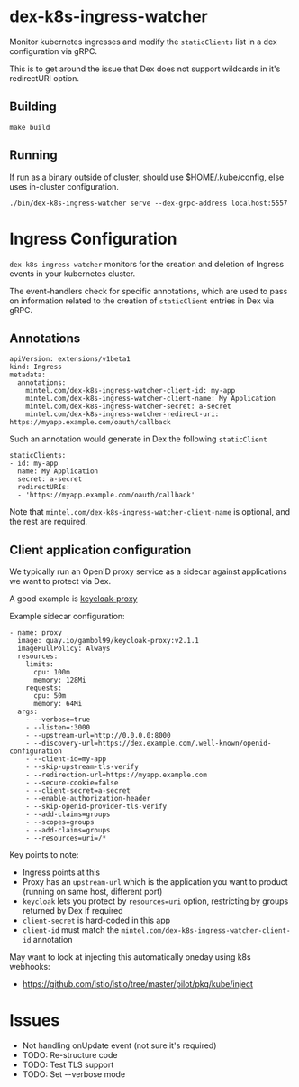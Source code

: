 # dex-k8s-ingress-watcher

Monitor kubernetes ingresses and modify the `staticClients` list in a dex 
configuration via gRPC.

This is to get around the issue that Dex does not support wildcards in it's
redirectURI option.


## Building

```
make build
```

## Running

If run as a binary outside of cluster, should use $HOME/.kube/config, else uses
in-cluster configuration.

```
./bin/dex-k8s-ingress-watcher serve --dex-grpc-address localhost:5557                      
```

# Ingress Configuration

`dex-k8s-ingress-watcher` monitors for the creation and deletion of Ingress events
in your kubernetes cluster.

The event-handlers check for specific annotations, which are used to pass on information
related to the creation of `staticClient` entries in Dex via gRPC.

## Annotations

```
apiVersion: extensions/v1beta1
kind: Ingress
metadata:
  annotations:
    mintel.com/dex-k8s-ingress-watcher-client-id: my-app
    mintel.com/dex-k8s-ingress-watcher-client-name: My Application
    mintel.com/dex-k8s-ingress-watcher-secret: a-secret
    mintel.com/dex-k8s-ingress-watcher-redirect-uri: https://myapp.example.com/oauth/callback
```

Such an annotation would generate in Dex the following `staticClient`

```
staticClients:
- id: my-app
  name: My Application
  secret: a-secret
  redirectURIs:
  - 'https://myapp.example.com/oauth/callback'
```

Note that `mintel.com/dex-k8s-ingress-watcher-client-name` is optional, and the rest are required.

## Client application configuration

We typically run an OpenID proxy service as a sidecar against applications we want to protect via Dex.

A good example is [keycloak-proxy](https://github.com/gambol99/keycloak-proxy)

Example sidecar configuration:

```
- name: proxy
  image: quay.io/gambol99/keycloak-proxy:v2.1.1
  imagePullPolicy: Always
  resources:
    limits:
      cpu: 100m
      memory: 128Mi 
    requests:
      cpu: 50m
      memory: 64Mi
  args:
    - --verbose=true
    - --listen=:3000
    - --upstream-url=http://0.0.0.0:8000
    - --discovery-url=https://dex.example.com/.well-known/openid-configuration
    - --client-id=my-app
    - --skip-upstream-tls-verify
    - --redirection-url=https://myapp.example.com
    - --secure-cookie=false
    - --client-secret=a-secret
    - --enable-authorization-header
    - --skip-openid-provider-tls-verify
    - --add-claims=groups
    - --scopes=groups
    - --add-claims=groups
    - --resources=uri=/*
```

Key points to note:
- Ingress points at this
- Proxy has an `upstream-url` which is the application you want to product (running on same host, different port)
- `keycloak` lets you protect by `resources=uri` option, restricting by groups returned by Dex if required
- `client-secret` is hard-coded in this app
- `client-id` must match the `mintel.com/dex-k8s-ingress-watcher-client-id` annotation

May want to look at injecting this automatically oneday using k8s webhooks:

- https://github.com/istio/istio/tree/master/pilot/pkg/kube/inject



# Issues

- Not handling onUpdate event (not sure it's required)
- TODO: Re-structure code
- TODO: Test TLS support
- TODO: Set --verbose mode 